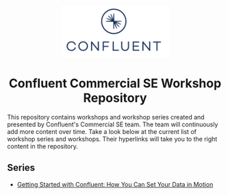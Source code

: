 <div align="center">
    <img src="images/confluent.png" width=50% height=50%>
</div>

# <div align="center">Confluent Commercial SE Workshop Repository</div>

This repository contains workshops and workshop series created and presented by Confluent's Commercial SE team. The team will continuously add more content over time. Take a look below at the current list of workshop series and workshops. Their hyperlinks will take you to the right content in the repository. 

## Series

* [Getting Started with Confluent: How You Can Set Your Data in Motion](https://github.com/confluentinc/stream-me-up-scotty/tree/main/series-getting-started-with-cc)